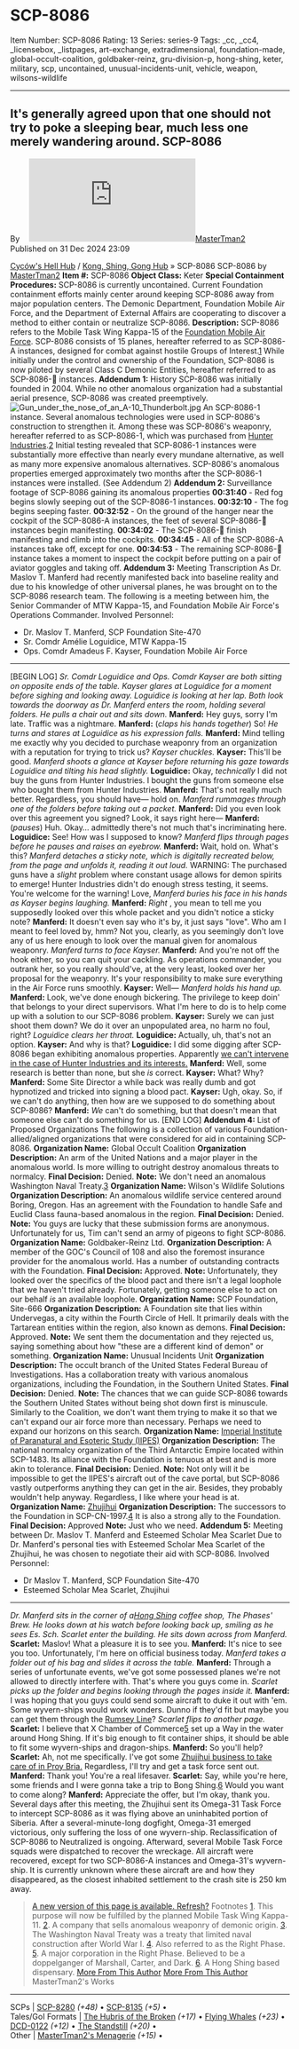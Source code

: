 # SCP-8086
Item Number: SCP-8086
Rating: 13
Series: series-9
Tags: _cc, _cc4, _licensebox, _listpages, art-exchange, extradimensional, foundation-made, global-occult-coalition, goldbaker-reinz, gru-division-p, hong-shing, keter, military, scp, uncontained, unusual-incidents-unit, vehicle, weapon, wilsons-wildlife

---

It's generally agreed upon that one should not try to poke a sleeping bear, much less one merely wandering around.
SCP-8086  
---  
Byㅤ [![MasterTman2](https://www.wikidot.com/avatar.php?userid=8279798&amp;size=small&amp;timestamp=1751332829)](http://www.wikidot.com/user:info/mastertman2)[MasterTman2](http://www.wikidot.com/user:info/mastertman2)  
Published on 31 Dec 2024 23:09  
  

[Cyców's Hell Hub](/pieklo-cycow-hub) / [Kong, Shing, Gong Hub](http://scp-int.wikidot.com/k-s-g-hub) » SCP-8086
SCP-8086
by [MasterTman2](/mastertman2-s-menagerie)
**Item #:** SCP-8086
**Object Class:** Keter
**Special Containment Procedures:** SCP-8086 is currently uncontained.
Current Foundation containment efforts mainly center around keeping SCP-8086 away from major population centers.
The Demonic Department, Foundation Mobile Air Force, and the Department of External Affairs are cooperating to discover a method to either contain or neutralize SCP-8086.
**Description:** SCP-8086 refers to the Mobile Task Wing Kappa-15 of the [Foundation Mobile Air Force](/fmaf-hub).
SCP-8086 consists of 15 planes, hereafter referred to as SCP-8086-A instances, designed for combat against hostile Groups of Interest.[1](javascript:;)
While initially under the control and ownership of the Foundation, SCP-8086 is now piloted by several Class C Demonic Entities, hereafter referred to as SCP-8086-󱥽 instances.
**Addendum 1:** History
SCP-8086 was initially founded in 2004. While no other anomalous organization had a substantial aerial presence, SCP-8086 was created preemptively.
![Gun_under_the_nose_of_an_A-10_Thunderbolt.jpg](https://scp-wiki.wdfiles.com/local--files/scp-8086/Gun_under_the_nose_of_an_A-10_Thunderbolt.jpg)
An SCP-8086-1 instance.
Several anomalous technologies were used in SCP-8086's construction to strengthen it. Among these was SCP-8086's weaponry, hereafter referred to as SCP-8086-1, which was purchased from [Hunter Industries](/hunter-industries-hub).[2](javascript:;)
Initial testing revealed that SCP-8086-1 instances were substantially more effective than nearly every mundane alternative, as well as many more expensive anomalous alternatives.
SCP-8086's anomalous properties emerged approximately two months after the SCP-8086-1 instances were installed. (See Addendum 2)
**Addendum 2:** Surveillance footage of SCP-8086 gaining its anomalous properties
**00:31:40** \- Red fog begins slowly seeping out of the SCP-8086-1 instances.
**00:32:10** \- The fog begins seeping faster.
**00:32:52** \- On the ground of the hanger near the cockpit of the SCP-8086-A instances, the feet of several SCP-8086-󱥽 instances begin manifesting.
**00:34:02** \- The SCP-8086-󱥽 finish manifesting and climb into the cockpits.
**00:34:45** \- All of the SCP-8086-A instances take off, except for one.
**00:34:53** \- The remaining SCP-8086-󱥽 instance takes a moment to inspect the cockpit before putting on a pair of aviator goggles and taking off.
**Addendum 3:** Meeting Transcription
As Dr. Maslov T. Manferd had recently manifested back into baseline reality and due to his knowledge of other universal planes, he was brought on to the SCP-8086 research team. The following is a meeting between him, the Senior Commander of MTW Kappa-15, and Foundation Mobile Air Force's Operations Commander.
Involved Personnel:
  * Dr. Maslov T. Manferd, SCP Foundation Site-470
  * Sr. Comdr Amélie Loguidice, MTW Kappa-15
  * Ops. Comdr Amadeus F. Kayser, Foundation Mobile Air Force

* * *
[BEGIN LOG]
_Sr. Comdr Loguidice and Ops. Comdr Kayser are both sitting on opposite ends of the table. Kayser glares at Loguidice for a moment before sighing and looking away. Loguidice is looking at her lap._
_Both look towards the doorway as Dr. Manferd enters the room, holding several folders. He pulls a chair out and sits down._
**Manferd:** Hey guys, sorry I'm late. Traffic was a nightmare.
**Manferd:** (_claps his hands together_) So!
_He turns and stares at Loguidice as his expression falls._
**Manferd:** Mind telling me exactly why you decided to purchase weaponry from an organization with a reputation for trying to trick us?
_Kayser chuckles._
**Kayser:** This'll be good.
_Manferd shoots a glance at Kayser before returning his gaze towards Loguidice and tilting his head slightly._
**Loguidice:** Okay, _technically_ I did not buy the guns from Hunter Industries. I bought the guns from someone else who bought them from Hunter Industries.
**Manferd:** That's not really much better. Regardless, you should have— hold on.
_Manferd rummages through one of the folders before taking out a packet._
**Manferd:** Did you even look over this agreement you signed? Look, it says right here—
**Manferd:** (_pauses_) Huh. Okay… admittedly there's not much that's incriminating here.
**Loguidice:** See! How was I supposed to know?
_Manferd flips through pages before he pauses and raises an eyebrow._
**Manferd:** Wait, hold on. What's this?
_Manferd detaches a sticky note, which is digitally recreated below, from the page and unfolds it, reading it out loud._
WARNING: The purchased guns have a _slight_ problem where constant usage allows for demon spirits to emerge! Hunter Industries didn't do enough stress testing, it seems.
You're welcome for the warning!
Love,
_Manferd buries his face in his hands as Kayser begins laughing._
**Manferd:** _Right_ , you mean to tell me you supposedly looked over this whole packet and you didn't notice a sticky note?
**Manferd:** It doesn't even say who it's by, it just says "love". Who am I meant to feel loved by, hmm? Not you, clearly, as you seemingly don't love any of us here enough to look over the manual given for anomalous weaponry.
_Manferd turns to face Kayser._
**Manferd:** And you're not off the hook either, so you can quit your cackling. As operations commander, you outrank her, so you really should've, at the very least, looked over her proposal for the weaponry. It's your responsibility to make sure everything in the Air Force runs smoothly.
**Kayser:** Well—
_Manferd holds his hand up._
**Manferd:** Look, we've done enough bickering. The privilege to keep doin' that belongs to your direct supervisors. What I'm here to do is to help come up with a solution to our SCP-8086 problem.
**Kayser:** Surely we can just shoot them down? We do it over an unpopulated area, no harm no foul, right?
_Loguidice clears her throat._
**Loguidice:** Actually, uh, that's not an option.
**Kayser:** And why is that?
**Loguidice:** I did some digging after SCP-8086 began exhibiting anomalous properties. Apparently [we can't intervene in the case of Hunter Industries and its interests.](http://scp-int.wikidot.com/scp-pl-289)
**Manferd:** Well, some research is better than none, but she _is_ correct.
**Kayser:** What? Why?
**Manferd:** Some Site Director a while back was really dumb and got hypnotized and tricked into signing a blood pact.
**Kayser:** Ugh, okay. So, if we can't do anything, then how are we supposed to do something about SCP-8086?
**Manferd:** _We_ can't do something, but that doesn't mean that someone else can't do something for us.
[END LOG]
**Addendum 4:** List of Proposed Organizations
The following is a collection of various Foundation-allied/aligned organizations that were considered for aid in containing SCP-8086.
**Organization Name:** Global Occult Coalition
**Organization Description:** An arm of the United Nations and a major player in the anomalous world. Is more willing to outright destroy anomalous threats to normalcy.
**Final Decision:** Denied.
**Note:** We don't need an anomalous Washington Naval Treaty.[3](javascript:;)
**Organization Name:** Wilson's Wildlife Solutions
**Organization Description:** An anomalous wildlife service centered around Boring, Oregon. Has an agreement with the Foundation to handle Safe and Euclid Class fauna-based anomalous in the region.
**Final Decision:** Denied.
**Note:** You guys are lucky that these submission forms are anonymous. Unfortunately for us, Tim can't send an army of pigeons to fight SCP-8086.
**Organization Name:** Goldbaker-Reinz Ltd.
**Organization Description:** A member of the GOC's Council of 108 and also the foremost insurance provider for the anomalous world. Has a number of outstanding contracts with the Foundation.
**Final Decision:** Approved.
**Note:** Unfortunately, they looked over the specifics of the blood pact and there isn't a legal loophole that we haven't tried already. Fortunately, getting someone else to act on our behalf _is_ an available loophole.
**Organization Name:** SCP Foundation, Site-666
**Organization Description:** A Foundation site that lies within Undervegas, a city within the Fourth Circle of Hell. It primarily deals with the Tartarean entities within the region, also known as demons.
**Final Decision:** Approved.
**Note:** We sent them the documentation and they rejected us, saying something about how "these are a different kind of demon" or something.
**Organization Name:** Unusual Incidents Unit
**Organization Description:** The occult branch of the United States Federal Bureau of Investigations. Has a collaboration treaty with various anomalous organizations, including the Foundation, in the Southern United States.
**Final Decision:** Denied.
**Note:** The chances that we can guide SCP-8086 towards the Southern United States without being shot down first is minuscule. Similarly to the Coalition, we don't want them trying to make it so that we can't expand our air force more than necessary. Perhaps we need to expand our horizons on this search.
**Organization Name:** [Imperial Institute of Paranatural and Esoteric Study (IIPES)](/scp-1483)
**Organization Description:** The national normalcy organization of the Third Antarctic Empire located within SCP-1483. Its alliance with the Foundation is tenuous at best and is more akin to tolerance.
**Final Decision:** Denied.
**Note:** Not only will it be impossible to get the IIPES's aircraft out of the cave portal, but SCP-8086 vastly outperforms anything they can get in the air. Besides, they probably wouldn't help anyway. Regardless, I like where your head is at.
**Organization Name:** [Zhujihui](/scp-cn-1997)
**Organization Description:** The successors to the Foundation in SCP-CN-1997.[4](javascript:;) It is also a strong ally to the Foundation.
**Final Decision:** Approved
**Note:** Just who we need.
**Addendum 5:** Meeting between Dr. Maslov T. Manferd and Esteemed Scholar Mea Scarlet
Due to Dr. Manferd's personal ties with Esteemed Scholar Mea Scarlet of the Zhujihui, he was chosen to negotiate their aid with SCP-8086.
Involved Personnel:
  * Dr Maslov T. Manferd, SCP Foundation Site-470
  * Esteemed Scholar Mea Scarlet, Zhujihui

* * *
_Dr. Manferd sits in the corner of a[Hong Shing](http://scp-int.wikidot.com/hong-shing-hub) coffee shop, The Phases' Brew. He looks down at his watch before looking back up, smiling as he sees Es. Sch. Scarlet enter the building. He sits down across from Manferd._
**Scarlet:** Maslov! What a pleasure it is to see you.
**Manferd:** It's nice to see you too. Unfortunately, I'm here on official business today.
_Manferd takes a folder out of his bag and slides it across the table._
**Manferd:** Through a series of unfortunate events, we've got some possessed planes we're not allowed to directly interfere with. That's where you guys come in.
_Scarlet picks up the folder and begins looking through the pages inside it._
**Manferd:** I was hoping that you guys could send some aircraft to duke it out with 'em. Some wyvern-ships would work wonders. Dunno if they'd fit but maybe you can get them through the [Rumsey Line](http://scp-int.wikidot.com/rumsey-stations)?
_Scarlet flips to another page._
**Scarlet:** I believe that X Chamber of Commerce[5](javascript:;) set up a Way in the water around Hong Shing. If it's big enough to fit container ships, it should be able to fit some wyvern-ships and dragon-ships.
**Manferd:** So you'll help?
**Scarlet:** Ah, not me specifically. I've got some [Zhujihui business to take care of in Proy Bria.](/take-a-right-to-the-right-phase-hub-coming-soon-tm) Regardless, I'll try and get a task force sent out.
**Manferd:** Thank you! You're a real lifesaver.
**Scarlet:** Say, while you're here, some friends and I were gonna take a trip to Bong Shing.[6](javascript:;) Would you want to come along?
**Manferd:** Appreciate the offer, but I'm okay, thank you.
Several days after this meeting, the Zhujihui sent its Omega-31 Task Force to intercept SCP-8086 as it was flying above an uninhabited portion of Siberia. After a several-minute-long dogfight, Omega-31 emerged victorious, only suffering the loss of one wyvern-ship. Reclassification of SCP-8086 to Neutralized is ongoing.
Afterward, several Mobile Task Force squads were dispatched to recover the wreckage. All aircraft were recovered, except for two SCP-8086-A instances and Omega-31's wyvern-ship.
It is currently unknown where these aircraft are and how they disappeared, as the closest inhabited settlement to the crash site is 250 km away.
> [A new version of this page is available. Refresh?](http://scp-wiki.wikidot.com/scp-8086/offset/1)
Footnotes
[1](javascript:;). This purpose will now be fulfilled by the planned Mobile Task Wing Kappa-11.
[2](javascript:;). A company that sells anomalous weaponry of demonic origin.
[3](javascript:;). The Washington Naval Treaty was a treaty that limited naval construction after World War I.
[4](javascript:;). Also referred to as the Right Phase.
[5](javascript:;). A major corporation in the Right Phase. Believed to be a doppelganger of Marshall, Carter, and Dark.
[6](javascript:;). A Hong Shing based dispensary.
[More From This Author](javascript:;)
[More From This Author](javascript:;)
MasterTman2's Works  
---  
SCPs |  [SCP-8280](/scp-8280) _(+48)_ • [SCP-8135](/scp-8135) _(+5)_ •  
Tales/GoI Formats |  [The Hubris of the Broken](/the-hubris-of-the-broken) _(+17)_ • [Flying Whales](/flying-whales) _(+23)_ • [DCD-0122](/dcd-0122) _(+12)_ • [The Standstill](/the-standstill) _(+20)_ •  
Other |  [MasterTman2's Menagerie](/mastertman2-s-menagerie) _(+15)_ •